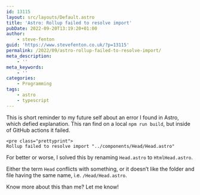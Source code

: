 ```yaml
---
id: 13115
layout: src/layouts/Default.astro
title: 'Astro: Rollup failed to resolve import'
pubDate: 2022-09-20T13:19:20+01:00
author:
    - steve-fenton
guid: 'https://www.stevefenton.co.uk/?p=13115'
permalink: /2022/09/astro-rollup-failed-to-resolve-import/
meta_description:
    - ''
meta_keywords:
    - ''
categories:
    - Programming
tags:
    - astro
    - typescript
---
```


This is short reminder to my future self about an error I found in Astro, which defied explanation. This ran find on a local `npm run build`, but inside of GitHub actions it failed.

```
<pre class="prettyprint">
Rollup failed to resolve import "../components/Head/Head.astro"
```

For better or worse, I solved this by renaming `Head.astro` to `HtmlHead.astro`.

Either the term `Head` conflicts with something, or it doesn’t like the folder and file having the same name, i.e. `/Head/Head.astro`.

Know more about this than me? Let me know!